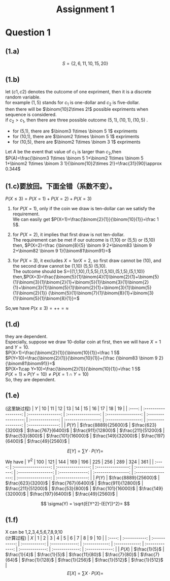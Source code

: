 # <div align=middle>**Assignment 1**<div>
# Question 1
## (1.a)
$$
S=\{2,6,11,10,15,20\}
$$
## (1.b)
let $(c1,c2)$ denotes the outcome of one expriment, then it is a discrete random variable.  
for example $(1,5)$ stands for $c_1$ is one-dollar and $c_2$ is five-dollar.  
then there will be $\binom{10}2\times 2!$ possible expriments when sequence is considered.  
if $c_2 > c_1$, then there are three possible outcome $(5,1),(10,1),(10,5)$ .  
- for (5,1), there are $\binom3 1\times \binom 5 1$ expriments
- for (10,1), there are $\binom2 1\times \binom 5 1$ expriments
- for (10,5), there are $\binom2 1\times \binom 3 1$ expriments

Let $A$ be the event that value of $c_1$ is larger than $c_2$,then
$P(A)=\frac{\binom3 1\times \binom 5 1+\binom2 1\times \binom 5 1+\binom2 1\times \binom 3 1}{\binom{10}2\times 2!}=\frac{31}{90}\approx 0.344$
## (1.c)要放回。下面全错（系数不变）。
$P(X\le3)=P(X=1)+P(X=2)+P(X=3)$  
1. for $P(X=1)$, only if the coin we draw is ten-dollar can we satisfy the requirement.  
We can easily get $P(X=1)=\frac{\binom{2}{1}}{\binom{10}{1}}=\frac 1 5$.
2. for $P(X=2)$, it implies that first draw is not ten-dollar.  
The requirement can be met if our outcome is (1,10) or (5,5) or (5,10)  
then, $P(X=2)=\frac {\binom{8}{5} \binom 9 2+\binom83 \binom 9 2+\binom82 \binom 9 1}{\binom81\binom91}=$

3. for $P(X=3)$, it excludes $X=1 orX=2$, so first draw cannot be (10), and the second draw cannot be (1,10) (5,5) (5,10).  
    The outcome should be S={(1,1,10),(1,5,5),(1,5,10),(5,1,5),(5,1,10)}  
then,$P(X=3)=\frac{\binom{5}{1}\binom{4}{1}\binom{2}{1}+\binom{5}{1}\binom{3}{1}\binom{2}{1}+\binom{5}{1}\binom{3}{1}\binom{2}{1}+\binom{3}{1}\binom{5}{1}\binom{2}{1}+\binom{3}{1}\binom{5}{1}\binom{2}{1}} {\binom{5}{1}\binom{7}{1}\binom{8}{1}+\binom{3}{1}\binom{5}{1}\binom{8}{1}}=$

So,we have $P(x\le 3)=++=\approx$

## (1.d)
they are dependent.  
Especially, suppose we draw 10-dollar coin at first, then we will have $X=1$ and $Y=10$.  
$P(X=1)=\frac{\binom{2}{1}}{\binom{10}{1}}=\frac 1 5$  
$P(Y=10)=\frac{\binom{2}{1}}{\binom{10}{1}}+{\frac {\binom83 \binom 9 2}{\binom81\binom91}}=$  
$P(X=1\cap Y=10)=\frac{\binom{2}{1}}{\binom{10}{1}}=\frac 1 5$   
$P(X=1)\times P(Y=10)\ne P(X=1\cap Y=10)$  
So, they are dependent.
## (1.e)
(这里缺过程)
|  $Y$   |          10          |         11         |         12         |         13          |         14          |        15        |         16          |         17          |         18         |        19         |
| :----: | :------------------: | :----------------: | :----------------: | :-----------------: | :-----------------: | :--------------: | :-----------------: | :-----------------: | :----------------: | :---------------: |
| $P(Y)$ | $\frac{8889}{25600}$ | $\frac{623}{3200}$ | $\frac{767}{6400}$ | $\frac{911}{12800}$ | $\frac{211}{51200}$ | $\frac{53}{800}$ | $\frac{101}{16000}$ | $\frac{149}{32000}$ | $\frac{197}{6400}$ | $\frac{49}{2560}$ |


$$
E[Y]=\sum{Y·P(Y)}= 
$$

We have
| $Y^2$  |         100          |        121         |        144         |         169         |         196         |       225        |         256         |         289         |        324         |        361        |
| :----: | :------------------: | :----------------: | :----------------: | :-----------------: | :-----------------: | :--------------: | :-----------------: | :-----------------: | :----------------: | :---------------: |
| $P(Y)$ | $\frac{8889}{25600}$ | $\frac{623}{3200}$ | $\frac{767}{6400}$ | $\frac{911}{12800}$ | $\frac{211}{51200}$ | $\frac{53}{800}$ | $\frac{101}{16000}$ | $\frac{149}{32000}$ | $\frac{197}{6400}$ | $\frac{49}{2560}$ |

$$
\sigma(Y) = \sqrt{E[Y^2]-(E[Y])^2}=
$$

## (1.f)
X can be 1,2,3,4,5,6,7,8,9,10  
(计算过程)
|  $X$   |       1       |       2       |       3       |        4        |       5        |       6        |        7        |        8        |        9        |       10        |
| :----: | :-----------: | :-----------: | :-----------: | :-------------: | :------------: | :------------: | :-------------: | :-------------: | :-------------: | :-------------: |
| $P(X)$ | $\frac{1}{5}$ | $\frac{1}{4}$ | $\frac{1}{5}$ | $\frac{11}{80}$ | $\frac{7}{80}$ | $\frac{7}{64}$ | $\frac{1}{128}$ | $\frac{1}{256}$ | $\frac{1}{512}$ | $\frac{1}{512}$ |
$$
E[X]=\sum{X·P(X)}= 
$$

